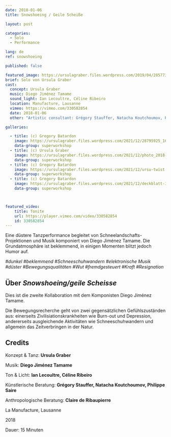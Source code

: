 ```yaml
---
date: 2018-01-06
title: Snowshoeing / Geile Scheiße

layout: post

categories:
  - Solo
  - Performance

lang: de
ref: snowshoeing

published: false

featured_image: https://ursulagraber.files.wordpress.com/2019/04/28577317_1661689210563567_5089443036379742208_o1.jpg?w=500&fit=crop
brief: Solo von Ursula Graber
cast:
  concept: Ursula Graber
  music: Diego Jiménez Tamame
  sound_light: Ian Lecoultre, Céline Ribeiro
  location: Manufacture, Lausanne
  vimeo: https://vimeo.com/330582854
  date: 2018-01-06
  other: "Artistic consultant: Grégory Stauffer, Natacha Koutchoumov, Philippe Saire. Anthropological consultant: Claire de Ribaupierre"

galleries:

  - title: (c) Gregory Batardon
    image: https://ursulagraber.files.wordpress.com/2021/12/28795925_1661689130563575_3667113536263290880_o.jpg?w=1024&fit=crop
    data-group: superworkshop
  - title: (c) Ursula Graber
    image: https://ursulagraber.files.wordpress.com/2021/12/photo_2018-02-12_17-50-50.jpg?w=1024&fit=crop
    data-group: superworkshop
  - title: (c) Gregory Batardon
    image: https://ursulagraber.files.wordpress.com/2021/12/ursu-twist.jpg?w=1024&fit=crop
    data-group: superworkshop
  - title: (c) Gregory Batardon
    image: https://ursulagraber.files.wordpress.com/2021/12/deckblatt-1.jpg?w=2000&fit=crop
    data-group: superworkshop



featured_video:
    title: Tonite
    url: https://player.vimeo.com/video/330582854
    id: 330582854
---
```


<!-- explore this: https://vimeo.com/api/oembed.json?url=http%3A//vimeo.com/330582854 -->

Eine düstere Tanzperformance begleitet von Schneelandschafts-Projektionen und Musik komponiert von Diego Jiménez Tamame. Die Grundatmosphäre ist beklemmend, in einigen Momenten blitzt jedoch Humor auf.


*#dunkel #beklemmend #Schneeschuhwandern #elektronische Musik #düster #Bewegungsqualitäten #Wut #fremdgesteuert #Kraft #Resignation*

<!--plop-->
## Über *Snowshoeing/geile Scheisse*

Dies ist die zweite Kollaboration mit dem Komponisten Diego Jiménez Tamame.


Die Bewegungsrecherche geht von zwei gegensätzlichen Gefühlszuständen aus: einerseits Zivilisiationskrankheiten wie Burn-out und Depression, andererseits ausgleichende Aktivitäten wie Schneeschuhwandern und allgemein das Zeitverbringen in der Natur.


<!--plop-->

## Credits


Konzept & Tanz: **Ursula Graber**

Musik: **Diego Jiménez Tamame**

Ton & Licht: **Ian Lecoultre, Céline Ribeiro**

Künstlerische Beratung: **Grégory Stauffer, Natacha Koutchoumov, Philippe Saire**

Anthropologische Beratung: **Claire de Ribaupierre**

La Manufacture, Lausanne

2018

Dauer: 15 Minuten

<!--[![Snowshoeing / Geile Scheiße](https://i.vimeocdn.com/video/775684724_640.jpg)](https://player.vimeo.com/video/330582854)-->
